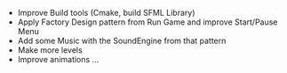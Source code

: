 - Improve Build tools (Cmake, build SFML Library)
- Apply Factory Design pattern from Run Game and improve Start/Pause Menu
- Add some Music with the SoundEngine from that pattern
- Make more levels
- Improve animations
...
